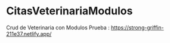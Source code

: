 # CitasVeterinariaModulos
Crud de Veterinaria con Modulos
Prueba : https://strong-griffin-211e37.netlify.app/
